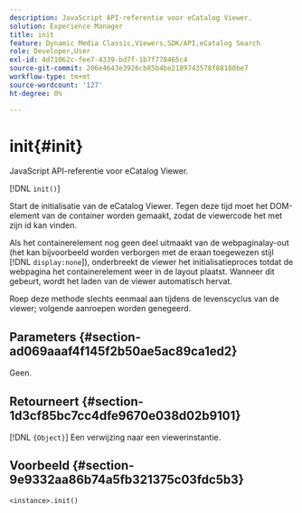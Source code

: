 ```yaml
---
description: JavaScript API-referentie voor eCatalog Viewer.
solution: Experience Manager
title: init
feature: Dynamic Media Classic,Viewers,SDK/API,eCatalog Search
role: Developer,User
exl-id: 4d71062c-fee7-4339-bd7f-1b7f778465c4
source-git-commit: 206e4643e3926cb85b4be2189743578f88180be7
workflow-type: tm+mt
source-wordcount: '127'
ht-degree: 0%

---
```


# init{#init}

JavaScript API-referentie voor eCatalog Viewer.

[!DNL `init()`]

Start de initialisatie van de eCatalog Viewer. Tegen deze tijd moet het DOM-element van de container worden gemaakt, zodat de viewercode het met zijn id kan vinden.

Als het containerelement nog geen deel uitmaakt van de webpaginalay-out (het kan bijvoorbeeld worden verborgen met de eraan toegewezen stijl [!DNL `display:none`]), onderbreekt de viewer het initialisatieproces totdat de webpagina het containerelement weer in de layout plaatst. Wanneer dit gebeurt, wordt het laden van de viewer automatisch hervat.

Roep deze methode slechts eenmaal aan tijdens de levenscyclus van de viewer; volgende aanroepen worden genegeerd.

## Parameters {#section-ad069aaaf4f145f2b50ae5ac89ca1ed2}

Geen.

## Retourneert {#section-1d3cf85bc7cc4dfe9670e038d02b9101}

[!DNL `{Object}`] Een verwijzing naar een viewerinstantie.

## Voorbeeld {#section-9e9332aa86b74a5fb321375c03fdc5b3}

```
<instance>.init()
```
